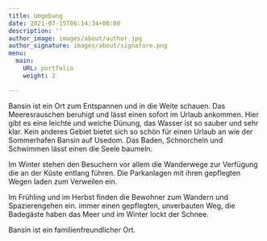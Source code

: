 ```yaml
---
title: Umgebung
date: 2021-07-15T06:14:34+00:00
description: ''
author_image: images/about/author.jpg
author_signature: images/about/signature.png
menu:
  main:
    URL: portfolio
    weight: 2

---
```

Bansin ist ein Ort zum Entspannen und in die Weite schauen. Das Meeresrauschen beruhigt und lässt einen sofort im Urlaub ankommen. Hier gibt es eine leichte und weiche Dünung, das Wasser ist so sauber und sehr klar. Kein anderes Gebiet bietet sich so schön für einen Urlaub an wie der Sommerhafen Bansin auf Usedom. Das Baden, Schnorcheln und Schwimmen lässt einen die Seele baumeln.

Im Winter stehen den Besuchern vor allem die Wanderwege zur Verfügung die an der Küste entlang führen. Die Parkanlagen mit ihren gepflegten Wegen laden zum Verweilen ein.

Im Frühling und im Herbst finden die Bewohner zum Wandern und Spazierengehen ein. immer einen gepflegten, unverbauten Weg, die Badegäste haben das Meer und im Winter lockt der Schnee.

Bansin ist ein familienfreundlicher Ort.